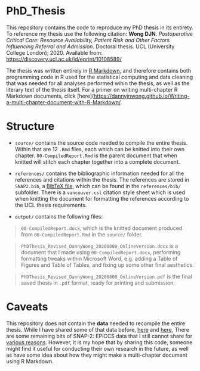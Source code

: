 # PhD_Thesis

This repository contains the code to reproduce my PhD thesis in its entirety. To reference my thesis use the following citation: **Wong DJN**. *Postoperative Critical Care: Resource Availability, Patient Risk and Other Factors Influencing Referral and Admission*. Doctoral thesis. UCL (University College London); 2020. Available from: https://discovery.ucl.ac.uk/id/eprint/10108589/

The thesis was written entirely in [R Markdown](https://rmarkdown.rstudio.com/), and therefore contains both programming code in R used for the statistical computing and data cleaning that was needed for all analyses performed wihin the thesis, as well as the literary text of the thesis itself. For a primer on writing multi-chapter R Markdown documents, click [here](https://dannyjnwong.github.io/Writing-a-multi-chapter-document-with-R-Markdown/. 

# Structure

- `source/` contains the source code needed to compile the entire thesis. Within that are 12 `.Rmd` files, each which can be knitted into their own chapter. `00-CompiledReport.Rmd` is the parent document that when knitted will stitch each chapter together into a complete document.

- `references/` contains the bibliographic information needed for all the references and citations within the thesis. The references are stored in `SNAP2.bib`, a [BibTeX file](https://en.wikipedia.org/wiki/BibTeX), which can be found in the `references/bib/` subfolder. There is a `vancouver.csl` citation style sheet which is used when knitting the document for formatting the references according to the UCL thesis requirements.

- `output/` contains the following files:

>`00-CompiledReport.docx`, which is the knitted document produced from `00-CompiledReport.Rmd` in the `source/` folder.

>`PhDThesis_Revised_DannyWong_20200808_OnlineVersion.docx` is a document that I made using `00-CompiledReport.docx`, performing formatting tweaks within Microsoft Word, e.g. adding a Table of Figures and Table of Tables, and fixing up some other final aesthetics.

>`PhDThesis_Revised_DannyWong_20200808_OnlineVersion.pdf` is the final saved thesis in `.pdf` format, ready for printing and submission.

# Caveats

This repository does not contain the **data** needed to recompile the entire thesis. While I have shared some of that data before, [here](https://dannyjnwong.github.io/Sharing-data-alongside-code/) and [here](https://journals.plos.org/plosmedicine/article?id=10.1371/journal.pmed.1003253), There are some remaining bits of SNAP-2: EPICCS data that I still cannot share for [various reasons](https://dannyjnwong.github.io/Sharing-code-whats-the-point/). However, it is my hope that by sharing this code, someone might find it useful for conducting their own research in the future, as well as have some idea about how they might make a multi-chapter document using R Markdown.

